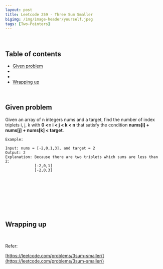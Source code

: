 ```yaml
---
layout: post
title: Leetcode 259 - Three Sum Smaller
bigimg: /img/image-header/yourself.jpeg
tags: [Two-Pointers]
---
```





<br>

## Table of contents
- [Given problem](#given-problem)
- []()
- []()
- [Wrapping up](#wrapping-up)


<br>

## Given problem

Given an array of n integers nums and a target, find the number of index triplets i, j, k with **0 <= i < j < k < n** that satisfy the condition **nums[i] + nums[j] + nums[k] < target**.


```
Example:

Input: nums = [-2,0,1,3], and target = 2
Output: 2 
Explanation: Because there are two triplets which sums are less than 2:
             [-2,0,1]
             [-2,0,3]
```


<br>

## 






<br>

## 





<br>

## Wrapping up




<br>

Refer:

[https://leetcode.com/problems/3sum-smaller/](https://leetcode.com/problems/3sum-smaller/)